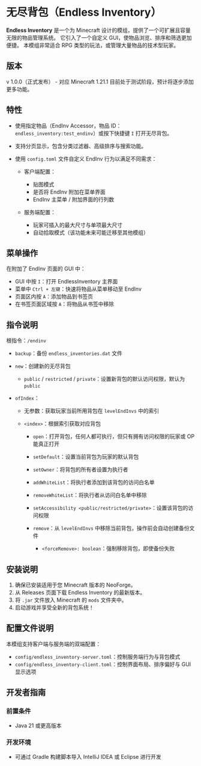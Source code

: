 # 无尽背包（Endless Inventory）

**Endless Inventory** 是一个为 Minecraft 设计的模组，提供了一个可扩展且容量无限的物品管理系统。
它引入了一个自定义 GUI，使物品浏览、排序和筛选更加便捷。
本模组非常适合 RPG 类型的玩法，或管理大量物品的技术型玩家。

## 版本

v 1.0.0（正式发布） - 对应 Minecraft 1.21.1
目前处于测试阶段，预计将逐步添加更多功能。

## 特性

* 使用指定物品（EndInv Accessor，物品 ID：`endless_inventory:test_endinv`）或按下快捷键 `I` 打开无尽背包。
* 支持分页显示，包含分类过滤器、高级排序与搜索功能。
* 使用 `config.toml` 文件自定义 EndInv 行为以满足不同需求：

    * 客户端配置：

        * 贴图模式
        * 是否将 EndInv 附加在菜单界面
        * EndInv 主菜单 / 附加界面的行列数
    * 服务端配置：

        * 玩家可插入的最大尺寸与单项最大尺寸
        * 自动拾取模式（该功能未来可能迁移至其他模组）

## 菜单操作

在附加了 EndInv 页面的 GUI 中：

* GUI 中按 `I`：打开 EndlessInventory 主界面
* 菜单中 `Ctrl + 左键`：快速将物品从菜单移动至 EndInv
* 页面区内按 `A`：添加物品到书签页
* 在书签页面区域按 `A`：将物品从书签中移除

## 指令说明

根指令：`/endinv`

* `backup`：备份 `endless_inventories.dat` 文件
* `new`：创建新的无尽背包

    * `public` / `restricted` / `private`：设置新背包的默认访问权限，默认为 `public`
* `ofIndex`：

    * 无参数：获取玩家当前所用背包在 `levelEndInvs` 中的索引
    * `<index>`：根据索引获取对应背包

        * `open`：打开背包，任何人都可执行，但只有拥有访问权限的玩家或 OP 能真正打开
        * `setDefault`：设置当前背包为玩家的默认背包
        * `setOwner`：将背包的所有者设置为执行者
        * `addWhiteList`：将执行者添加到该背包的访问白名单
        * `removeWhiteList`：将执行者从访问白名单中移除
        * `setAccessibility <public/restricted/private>`：设置该背包的访问权限
        * `remove`：从 `levelEndInvs` 中移除当前背包，操作前会自动创建备份文件

            * `<forceRemove>: boolean`：强制移除背包，即使备份失败

## 安装说明

1. 确保已安装适用于您 Minecraft 版本的 NeoForge。
2. 从 Releases 页面下载 Endless Inventory 的最新版本。
3. 将 `.jar` 文件放入 Minecraft 的 `mods` 文件夹中。
4. 启动游戏并享受全新的背包系统！

## 配置文件说明

本模组支持客户端与服务端的双端配置：

* `config/endless_inventory-server.toml`：控制服务端行为与背包模式
* `config/endless_inventory-client.toml`：控制界面布局、排序偏好与 GUI 显示选项

## 开发者指南

### 前置条件

* Java 21 或更高版本

### 开发环境

* 可通过 Gradle 构建脚本导入 IntelliJ IDEA 或 Eclipse 进行开发
